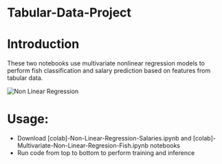 # Tabular-Data-Project
# Introduction
These two notebooks use multivariate nonlinear regression models to perform fish classification and salary prediction based on features from tabular data.

![Non Linear Regression](https://dynamics-and-control.readthedocs.io/en/latest/_images/1_Dynamics_9_Sampled_systems_Filtering_14_0.png "Non-Linear Regression")

# Usage:
- Download [colab]-Non-Linear-Regression-Salaries.ipynb and [colab]-Multivariate-Non-Linear-Regresion-Fish.ipynb notebooks
- Run code from top to bottom to perform training and inference
